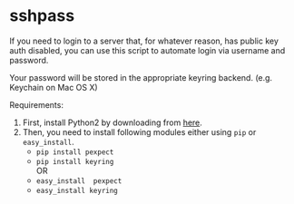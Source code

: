 sshpass
=======

If you need to login to a server that, for whatever reason, has public key auth disabled, you can use this script
to automate login via username and password.

Your password will be stored in the appropriate keyring backend. (e.g. Keychain on Mac OS X)

Requirements: 

1. First, install Python2 by downloading from [here](https://www.python.org/downloads/).
2. Then, you need to install following modules either using `pip` or `easy_install`.
    * `pip install pexpect`
    * `pip install keyring`
    <br/>OR
    * `easy_install  pexpect`
    * `easy_install keyring`
